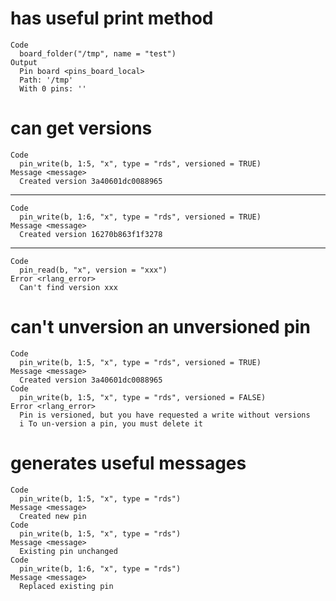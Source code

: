 # has useful print method

    Code
      board_folder("/tmp", name = "test")
    Output
      Pin board <pins_board_local>
      Path: '/tmp'
      With 0 pins: ''

# can get versions

    Code
      pin_write(b, 1:5, "x", type = "rds", versioned = TRUE)
    Message <message>
      Created version 3a40601dc0088965

---

    Code
      pin_write(b, 1:6, "x", type = "rds", versioned = TRUE)
    Message <message>
      Created version 16270b863f1f3278

---

    Code
      pin_read(b, "x", version = "xxx")
    Error <rlang_error>
      Can't find version xxx

# can't unversion an unversioned pin

    Code
      pin_write(b, 1:5, "x", type = "rds", versioned = TRUE)
    Message <message>
      Created version 3a40601dc0088965
    Code
      pin_write(b, 1:5, "x", type = "rds", versioned = FALSE)
    Error <rlang_error>
      Pin is versioned, but you have requested a write without versions
      i To un-version a pin, you must delete it

# generates useful messages

    Code
      pin_write(b, 1:5, "x", type = "rds")
    Message <message>
      Created new pin
    Code
      pin_write(b, 1:5, "x", type = "rds")
    Message <message>
      Existing pin unchanged
    Code
      pin_write(b, 1:6, "x", type = "rds")
    Message <message>
      Replaced existing pin

